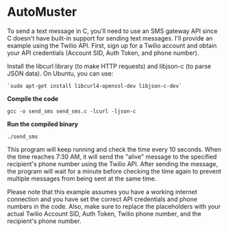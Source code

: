 
# AutoMuster

To send a text message in C, you'll need to use an SMS gateway API since C doesn't have built-in support for sending text messages. I'll provide an example using the Twilio API. First, sign up for a Twilio account and obtain your API credentials (Account SID, Auth Token, and phone number).

Install the libcurl library (to make HTTP requests) and libjson-c (to parse JSON data). On Ubuntu, you can use:

    `sudo apt-get install libcurl4-openssl-dev libjson-c-dev`

**Compile the code**

    gcc -o send_sms send_sms.c -lcurl -ljson-c

**Run the compiled binary**

    ./send_sms

This program will keep running and check the time every 10 seconds. When the time reaches 7:30 AM, it will send the "alive" message to the specified recipient's phone number using the Twilio API. After sending the message, the program will wait for a minute before checking the time again to prevent multiple messages from being sent at the same time.

Please note that this example assumes you have a working internet connection and you have set the correct API credentials and phone numbers in the code. Also, make sure to replace the placeholders with your actual Twilio Account SID, Auth Token, Twilio phone number, and the recipient's phone number.


